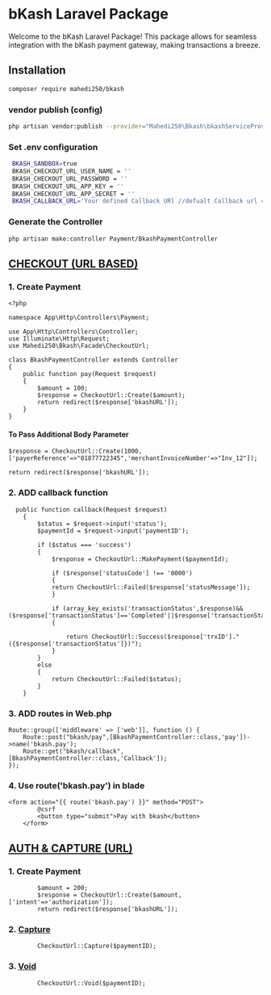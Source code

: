 # bKash Laravel Package

Welcome to the bKash Laravel Package! This package allows for seamless integration with the bKash payment gateway, making transactions a breeze.

## Installation

```bash
composer require mahedi250/bkash
```

### vendor publish (config)

```bash
php artisan vendor:publish --provider="Mahedi250\Bkash\bkashServiceProvider"
```

### Set .env configuration

```bash
 BKASH_SANDBOX=true
 BKASH_CHECKOUT_URL_USER_NAME = ''
 BKASH_CHECKOUT_URL_PASSWORD = ''
 BKASH_CHECKOUT_URL_APP_KEY = ''
 BKASH_CHECKOUT_URL_APP_SECRET = ''
 BKASH_CALLBACK_URL='Your defined Callback URl //defualt Callback url => http://127.0.0.1:8000/bkash/callback'

```

### Generate the Controller

```bash
php artisan make:controller Payment/BkashPaymentController

```

## [CHECKOUT (URL BASED)](https://developer.bka.sh/docs/checkout-url-process-overview)

### 1. Create Payment

```
<?php

namespace App\Http\Controllers\Payment;

use App\Http\Controllers\Controller;
use Illuminate\Http\Request;
use Mahedi250\Bkash\Facade\CheckoutUrl;

class BkashPaymentController extends Controller
{
    public function pay(Request $request)
    {
        $amount = 100;
        $response = CheckoutUrl::Create($amount);
        return redirect($response['bkashURL']);
    }
}

```

#### To Pass Additional Body Parameter

```
$response = CheckoutUrl::Create(1000,['payerReference'=>"01877722345",'merchantInvoiceNumber'=>"Inv_12"]);

return redirect($response['bkashURL']);

```

### 2. ADD callback function

```
  public function callback(Request $request)
    {
        $status = $request->input('status');
        $paymentId = $request->input('paymentID');

        if ($status === 'success')
        {
            $response = CheckoutUrl::MakePayment($paymentId);

            if ($response['statusCode'] !== '0000')
            {
            return CheckoutUrl::Failed($response['statusMessage']);
            }

            if (array_key_exists('transactionStatus',$response)&&($response['transactionStatus']=='Completed'||$response['transactionStatus']=='Authorized'))
            {

                return CheckoutUrl::Success($response['trxID']."({$response['transactionStatus']})");
            }
        }
        else
        {
            return CheckoutUrl::Failed($status);
        }
    }

```

### 3. ADD routes in Web.php

```
Route::group(['middleware' => ['web']], function () {
    Route::post("bkash/pay",[BkashPaymentController::class,'pay'])->name('bkash.pay');
    Route::get("bkash/callback",[BkashPaymentController::class,'Callback']);
});

```

### 4. Use route('bkash.pay') in blade

```
<form action="{{ route('bkash.pay') }}" method="POST">
        @csrf
        <button type="submit">Pay with bkash</button>
    </form>

```

## [AUTH & CAPTURE (URL)](https://developer.bka.sh/docs/auth-capture-process-overview)

### 1. Create Payment

```
        $amount = 200;
        $response = CheckoutUrl::Create($amount,['intent'=>'authorization']);
        return redirect($response['bkashURL']);
```

### 2. [Capture](https://developer.bka.sh/docs/auth-capture-process-overview)

```
        CheckoutUrl::Capture($paymentID);
```

### 3. [Void](https://developer.bka.sh/docs/void)

```
        CheckoutUrl::Void($paymentID);
```
